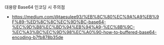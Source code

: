 대용량 Base64 인코딩 시 주의점  
* https://medium.com/@taesulee93/%EB%8C%80%EC%9A%A9%EB%9F%89-%ED%8C%8C%EC%9D%BC-base64-%EC%9D%B8%EC%BD%94%EB%94%A9-%EC%8B%9C-%EC%A3%BC%EC%9D%98%EC%A0%90-how-to-buffered-base64-encoding-b7fb878b35de
